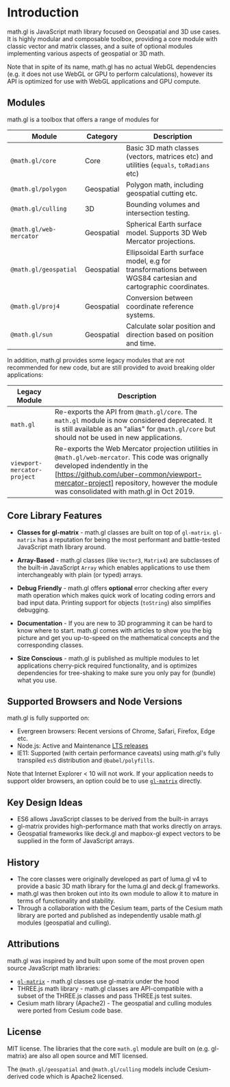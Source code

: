 # Introduction

math.gl is JavaScript math library focused on Geospatial and 3D use cases. It is highly modular and composable toolbox, providing a core module with classic vector and matrix classes, and a suite of optional modules implementing various aspects of geospatial or 3D math.

Note that in spite of its name, math.gl has no actual WebGL dependencies (e.g. it does not use WebGL or GPU to perform calculations), however its API is optimized for use with WebGL applications and GPU compute.

## Modules

math.gl is a toolbox that offers a range of modules for

| Module                  | Category   | Description                                                                                                    |
| ----------------------- | ---------- | -------------------------------------------------------------------------------------------------------------- |
| `@math.gl/core`         | Core       | Basic 3D math classes (vectors, matrices etc) and utilities (`equals`, `toRadians` etc)                        |
| `@math.gl/polygon`      | Geospatial | Polygon math, including geospatial cutting etc.                                                                |
| `@math.gl/culling`      | 3D         | Bounding volumes and intersection testing.                                                                     |
| `@math.gl/web-mercator` | Geospatial | Spherical Earth surface model. Supports 3D Web Mercator projections.                                           |
| `@math.gl/geospatial`   | Geospatial | Ellipsoidal Earth surface model, e.g for transformations between WGS84 cartesian and cartographic coordinates. |
| `@math.gl/proj4`        | Geospatial | Conversion between coordinate reference systems.                                                               |
| `@math.gl/sun`          | Geospatial | Calculate solar position and direction based on position and time.                                             |

In addition, math.gl provides some legacy modules that are not recommended for new code, but are still provided to avoid breaking older applications:

| Legacy Module               | Description                                                                                                                                                                                                                                                            |
| --------------------------- | ---------------------------------------------------------------------------------------------------------------------------------------------------------------------------------------------------------------------------------------------------------------------- |
| `math.gl`                   | Re-exports the API from `@math.gl/core`. The `math.gl` module is now considered deprecated. It is still available as an "alias" for `@math.gl/core` but should not be used in new applications.                                                                        |
| `viewport-mercator-project` | Re-exports the Web Mercator projection utilities in `@math.gl/web-mercator`. This code was orignally developed indendently in the [https://github.com/uber-common/viewport-mercator-project] repository, however the module was consolidated with math.gl in Oct 2019. |

## Core Library Features

- **Classes for gl-matrix** - math.gl classes are built on top of `gl-matrix`. `gl-matrix` has a reputation for being the most performant and battle-tested JavaScript math library around.

- **Array-Based** - math.gl classes (like `Vector3`, `Matrix4`) are subclasses of the built-in JavaScript `Array` which enables applications to use them interchangeably with plain (or typed) arrays.

- **Debug Friendly** - math.gl offers **optional** error checking after every math operation which makes quick work of locating coding errors and bad input data. Printing support for objects (`toString`) also simplifies debugging.

- **Documentation** - If you are new to 3D programming it can be hard to know where to start. math.gl comes with articles to show you the big picture and get you up-to-speed on the mathematical concepts and the corresponding classes.

- **Size Conscious** - math.gl is published as multiple modules to let applications cherry-pick required functionality, and is optimizes dependencies for tree-shaking to make sure you only pay for (bundle) what you use.

## Supported Browsers and Node Versions

math.gl is fully supported on:

- Evergreen browsers: Recent versions of Chrome, Safari, Firefox, Edge etc.
- Node.js: Active and Maintenance [LTS releases](https://nodejs.org/en/about/releases/)
- IE11: Supported (with certain performance caveats) using math.gl's fully transpiled `es5` distribution and `@babel/polyfills`.

Note that Internet Explorer < 10 will not work. If your application needs to support older browsers, an option could be to use [`gl-matrix`](http://glmatrix.net/) directly.

## Key Design Ideas

- ES6 allows JavaScript classes to be derived from the built-in arrays
- gl-matrix provides high-performance math that works directly on arrays.
- Geospatial frameworks like deck.gl and mapbox-gl expect vectors to be supplied in the form of JavaScript arrays.

## History

- The core classes were originally developed as part of luma.gl v4 to provide a basic 3D math library for the luma.gl and deck.gl frameworks.
- math.gl was then broken out into its own module to allow it to mature in terms of functionality and stability.
- Through a collaboration with the Cesium team, parts of the Cesium math library are ported and published as independently usable math.gl modules (geospatial and culling).

## Attributions

math.gl was inspired by and built upon some of the most proven open source JavaScript math libraries:

- [`gl-matrix`](http://glmatrix.net/) - math.gl classes use gl-matrix under the hood
- THREE.js math library - math.gl classes are API-compatible with a subset of the THREE.js classes and pass THREE.js test suites.
- Cesium math library (Apache2) - The geospatial and culling modules were ported from Cesium code base.

## License

MIT license. The libraries that the core `math.gl` module are built on (e.g. gl-matrix) are also all open source and MIT licensed.

The `@math.gl/geospatial` and `@math.gl/culling` models include Cesium-derived code which is Apache2 licensed.
